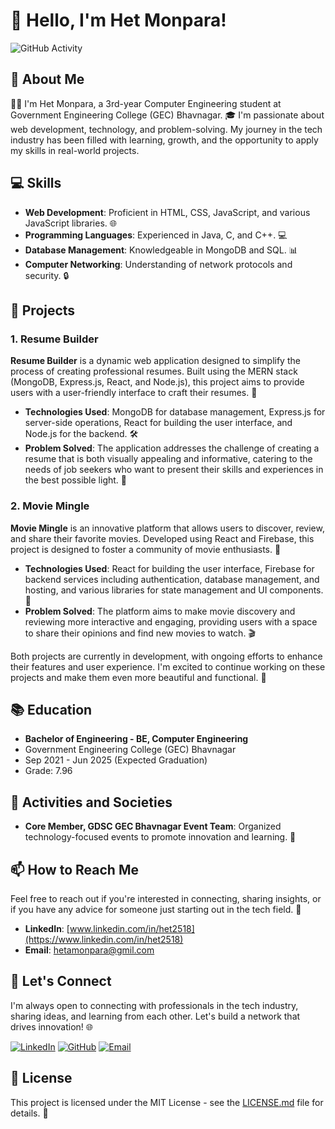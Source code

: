 # 👋 Hello, I'm Het Monpara!

![GitHub Activity](https://github-readme-stats.vercel.app/api?username=Het2518&show_icons=true&theme=radical)


## 🚀 About Me

👨‍💻 I'm Het Monpara, a 3rd-year Computer Engineering student at Government Engineering College (GEC) Bhavnagar. 🎓 I'm passionate about web development, technology, and problem-solving. My journey in the tech industry has been filled with learning, growth, and the opportunity to apply my skills in real-world projects.

## 💻 Skills

- **Web Development**: Proficient in HTML, CSS, JavaScript, and various JavaScript libraries. 🌐
- **Programming Languages**: Experienced in Java, C, and C++. 💻
- **Database Management**: Knowledgeable in MongoDB and SQL. 📊
- **Computer Networking**: Understanding of network protocols and security. 🔒

## 🎯 Projects

### 1. **Resume Builder**

**Resume Builder** is a dynamic web application designed to simplify the process of creating professional resumes. Built using the MERN stack (MongoDB, Express.js, React, and Node.js), this project aims to provide users with a user-friendly interface to craft their resumes. 📝

- **Technologies Used**: MongoDB for database management, Express.js for server-side operations, React for building the user interface, and Node.js for the backend. 🛠️
- **Problem Solved**: The application addresses the challenge of creating a resume that is both visually appealing and informative, catering to the needs of job seekers who want to present their skills and experiences in the best possible light. 🎯

### 2. **Movie Mingle**

**Movie Mingle** is an innovative platform that allows users to discover, review, and share their favorite movies. Developed using React and Firebase, this project is designed to foster a community of movie enthusiasts. 🎥

- **Technologies Used**: React for building the user interface, Firebase for backend services including authentication, database management, and hosting, and various libraries for state management and UI components. 🌟
- **Problem Solved**: The platform aims to make movie discovery and reviewing more interactive and engaging, providing users with a space to share their opinions and find new movies to watch. 🎬

Both projects are currently in development, with ongoing efforts to enhance their features and user experience. I'm excited to continue working on these projects and make them even more beautiful and functional. 🚀

## 📚 Education

- **Bachelor of Engineering - BE, Computer Engineering**
 - Government Engineering College (GEC) Bhavnagar
 - Sep 2021 - Jun 2025 (Expected Graduation)
 - Grade: 7.96

## 🌱 Activities and Societies

- **Core Member, GDSC GEC Bhavnagar Event Team**: Organized technology-focused events to promote innovation and learning. 📅

## 📫 How to Reach Me

Feel free to reach out if you're interested in connecting, sharing insights, or if you have any advice for someone just starting out in the tech field. 💬

- **LinkedIn**: [www.linkedin.com/in/het2518](https://www.linkedin.com/in/het2518)
- **Email**: hetamonpara@gmil.com

## 🤝 Let's Connect

I'm always open to connecting with professionals in the tech industry, sharing ideas, and learning from each other. Let's build a network that drives innovation! 🌐

[![LinkedIn](https://img.shields.io/badge/-LinkedIn-blue?style=flat&logo=Linkedin&logoColor=white)](https://www.linkedin.com/in/het2518)
[![GitHub](https://img.shields.io/badge/-GitHub-181717?style=flat&logo=github)](https://github.com/Het2518)
[![Email](https://img.shields.io/badge/-Email-D14836?style=flat&logo=Gmail&logoColor=white)](mailto:hetamonpara@gmil.com)


## 📄 License

This project is licensed under the MIT License - see the [LICENSE.md](LICENSE.md) file for details. 📄
